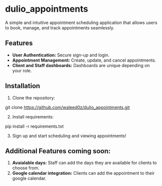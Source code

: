 # dulio_appointments

A simple and intuitive appointment scheduling application that allows users to book, manage, and track appointments seamlessly.

## Features
- **User Authentication:** Secure sign-up and login.
- **Appointment Management:** Create, update, and cancel appointments.
- **Client and Staff dashboards:** Dashboards are unique depending on your role.

## Installation
1. Clone the repository:

git clone https://github.com/waleed0z/dulio_appointments.git

2. Install requirements:

pip install -r requirements.txt

3. Sign up and start scheduling and viewing appointments!

## Additional Features coming soon:

1. **Avaialable days:** Staff can add the days they are available for clients to choose from.
2. **Google calendar integration:** Clients can add the appointment to their google calendar.
